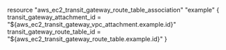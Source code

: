 resource "aws_ec2_transit_gateway_route_table_association" "example" {
  transit_gateway_attachment_id  = "${aws_ec2_transit_gateway_vpc_attachment.example.id}"
  transit_gateway_route_table_id = "${aws_ec2_transit_gateway_route_table.example.id}"
}
